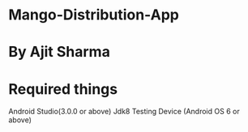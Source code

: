 # Mango-Distribution-App
# By Ajit Sharma
# Required things
  Android Studio(3.0.0 or above)
  Jdk8
  Testing Device (Android OS 6 or above) 
